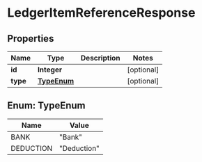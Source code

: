 

# LedgerItemReferenceResponse


## Properties

| Name | Type | Description | Notes |
|------------ | ------------- | ------------- | -------------|
|**id** | **Integer** |  |  [optional] |
|**type** | [**TypeEnum**](#TypeEnum) |  |  [optional] |



## Enum: TypeEnum

| Name | Value |
|---- | -----|
| BANK | &quot;Bank&quot; |
| DEDUCTION | &quot;Deduction&quot; |



